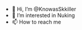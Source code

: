 - 👋 Hi, I’m @KnowasSkkiller
- 👀 I’m interested in Nuking
- 📫 How to reach me  

<!---
KnowasSkkiller/KnowasSkkiller is a ✨ special ✨ repository because its `README.md` (this file) appears on your GitHub profile.
You can click the Preview link to take a look at your changes.
--->
